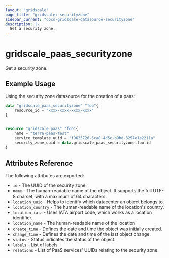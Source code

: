 ```yaml
---
layout: "gridscale"
page_title: "gridscale: securityzone"
sidebar_current: "docs-gridscale-datasource-securityzone"
description: |-
  Get a security zone.
---
```


# gridscale_paas_securityzone

Get a security zone.

## Example Usage

Using the security zone datasource for the creation of a paas:

```terraform
data "gridscale_paas_securityzone" "foo"{
	resource_id = "xxxx-xxxx-xxxx-xxxx"
}


resource "gridscale_paas" "foo"{
	name = "terra-paas-test"
    service_template_uuid = "f9625726-5ca8-4d5c-b9bd-3257e1e2211a"
    security_zone_uuid = data.gridscale_paas_securityzone.foo.id
}
```

## Attributes Reference

The following attributes are exported:

* `id` - The UUID of the security zone.
* `name` - The human-readable name of the object. It supports the full UTF-8 charset, with a maximum of 64 characters.
* `location_uuid` - Helps to identify which datacenter an object belongs to.
* `location_country` - The human-readable name of the location's country.
* `location_iata` - Uses IATA airport code, which works as a location identifier.
* `location_name` - The human-readable name of the location.
* `create_time` - Defines the date and time the object was initially created.
* `change_time` - Defines the date and time of the last object change.
* `status` - Status indicates the status of the object.
* `labels` - List of labels.
* `relations` - List of PaaS services' UUIDs relating to the security zone.